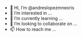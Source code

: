 - 👋 Hi, I’m @andreslopezmneoris
- 👀 I’m interested in ...
- 🌱 I’m currently learning ...
- 💞️ I’m looking to collaborate on ...
- 📫 How to reach me ...

<!---
andreslopezmneoris/andreslopezmneoris is a ✨ special ✨ repository because its `README.md` (this file) appears on your GitHub profile.
You can click the Preview link to take a look at your changes.
--->
